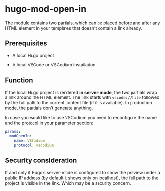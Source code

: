 # hugo-mod-open-in

The module contains two partials, which can be placed before and after any HTML element in your templates that doesn't contain a link already.

## Prerequisites

- A local Hugo project

- A local VSCode or VSCodium installation

## Function

If the local Hugo project is rendered **in server-mode**, the two partials wrap a link around the HTML element. The link starts with `vscode://file` followed by the full path to the current content file (if it is available). In production mode, the partials don’t generate anything.

In case you would like to use VSCodium you need to reconfigure the name and the protocol in your parameter section:

```yaml
params:
  modOpenIn:
    name: VSCodium
    protocol: vscodium
```

## Security consideration

If and only if Hugo’s server-mode is configured to show the preview under a public IP address (by default it shows only on localhost), the full path to the project is visible in the link. Which may be a security concern.
